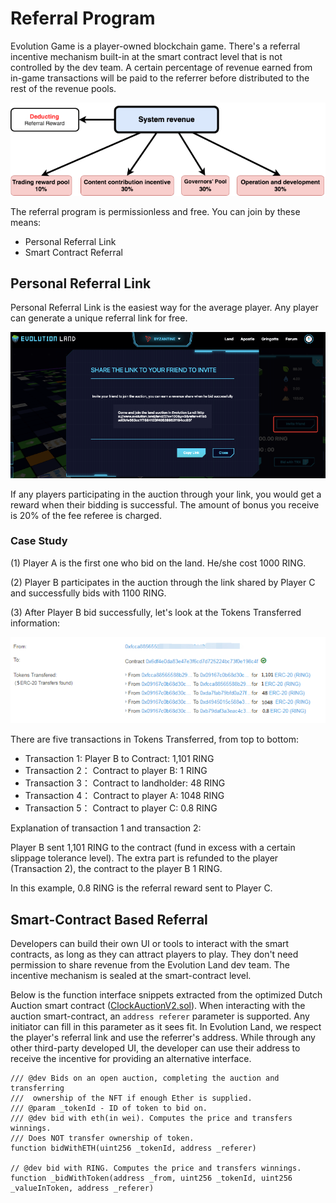 # Referral Program

Evolution Game is a player-owned blockchain game. There's a referral incentive mechanism built-in at the smart contract level that is not controlled by the dev team. A certain percentage of revenue earned from in-game transactions will be paid to the referrer before distributed to the rest of the revenue pools.

![Distribution of Game Revenue](../.gitbook/assets/system-revenue.png)

The referral program is permissionless and free. You can join by these means:

* Personal Referral Link
* Smart Contract Referral

## Personal Referral Link

Personal Referral Link is the easiest way for the average player. Any player can generate a unique referral link for free.

![Personal Referral Link](../.gitbook/assets/referrallink.png)

If any players participating in the auction through your link, you would get a reward when their bidding is successful. The amount of bonus you receive is 20% of the fee referee is charged.

### Case Study

\(1\) Player A is the first one who bid on the land. He/she cost 1000 RING.

\(2\) Player B participates in the auction through the link shared by Player C and successfully bids with 1100 RING.

\(3\) After Player B bid successfully, let's look at the Tokens Transferred information:

![Bid Transaction Analysis](../.gitbook/assets/referal-txs.png)

There are five transactions in Tokens Transferred, from top to bottom:

* Transaction 1:   Player B to Contract: 1,101 RING
* Transaction 2： Contract to player B: 1 RING
* Transaction 3： Contract to landholder: 48 RING
* Transaction 4： Contract to player A: 1048 RING
* Transaction 5： Contract to player C: 0.8 RING

Explanation of transaction 1 and transaction 2:

Player B sent 1,101 RING to the contract \(fund in excess with a certain slippage tolerance level\). The extra part is refunded to the player \(Transaction 2\), the contract to the player B 1 RING.

In this example, 0.8 RING is the referral reward sent to Player C.

## Smart-Contract Based Referral

Developers can build their own UI or tools to interact with the smart contracts, as long as they can attract players to play. They don't need permission to share revenue from the Evolution Land dev team. The incentive mechanism is sealed at the smart-contract level.

Below is the function interface snippets extracted from the optimized Dutch Auction smart contract \([ClockAuctionV2.sol](https://github.com/evolutionlandorg/market-contracts/blob/master/contracts/auction/ClockAuctionV2.sol)\). When interacting with the auction smart-contract, an `address referer` parameter is supported. Any initiator can fill in this parameter as it sees fit. In Evolution Land, we respect the player's referral link and use the referrer's address. While through any other third-party developed UI, the developer can use their address to receive the incentive for providing an alternative interface.

```text
/// @dev Bids on an open auction, completing the auction and transferring
///  ownership of the NFT if enough Ether is supplied.
/// @param _tokenId - ID of token to bid on.
/// @dev bid with eth(in wei). Computes the price and transfers winnings.
/// Does NOT transfer ownership of token.
function bidWithETH(uint256 _tokenId, address _referer)

// @dev bid with RING. Computes the price and transfers winnings.
function _bidWithToken(address _from, uint256 _tokenId, uint256 _valueInToken, address _referer)
```

